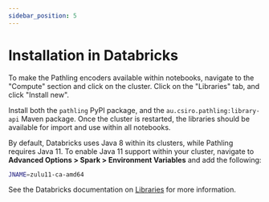 ```yaml
---
sidebar_position: 5
---
```


# Installation in Databricks

To make the Pathling encoders available within notebooks, navigate to the
"Compute" section and click on the cluster. Click on the "Libraries" tab, and
click "Install new".

Install both the `pathling` PyPI package, and
the `au.csiro.pathling:library-api`
Maven package. Once the cluster is restarted, the libraries should be available
for import and use within all notebooks.

By default, Databricks uses Java 8 within its clusters, while Pathling requires
Java 11. To enable Java 11 support within your cluster, navigate to __Advanced
Options > Spark > Environment Variables__ and add the following:

```bash
JNAME=zulu11-ca-amd64
```

See the Databricks documentation on
[Libraries](https://docs.databricks.com/libraries/index.html) for more
information.
